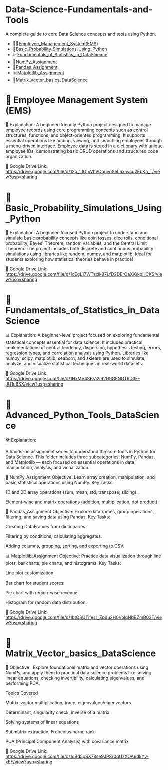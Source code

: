 # Data-Science-Fundamentals-and-Tools
A complete guide to core Data Science concepts and tools using Python.
 - 👨‍💼[Employee_Management_System(EMS)](./Employee_Management_System(EMS))
 - 🎲[Basic_Probability_Simulations_Using_Python](./Basic_Probability_Simulations_Using_Python)
 - 📈[Fundamentals_of_Statistics_in_DataScience](./Fundamentals_of_Statistics_in_DataScience)
 - 🧮[NumPy_Assignment](./NumPy_Assignment)
 - 🧾[Pandas_Assignment](./Pandas_Assignment)
 - 📊[Matplotlib_Assignment](./Matplotlib_Assignment)
 - 📐[Matrix_Vector_basics_DataScience](./Matrix_Vector_basics_DataScience)

# 📁 Employee Management System (EMS)  
 
📘 Explanation:
A beginner-friendly Python project designed to manage employee records using core programming concepts such as control structures, functions, and object-oriented programming. It supports essential operations like adding, viewing, and searching employees through a menu-driven interface. Employee data is stored in a dictionary with unique employee IDs, demonstrating basic CRUD operations and structured code organization.

📎 Google Drive Link: https://drive.google.com/file/d/12g_1JOIxVhVCbuvp8eLnxhvcu2EbKa_T/view?usp=sharing 




# 📁 Basic_Probability_Simulations_Using_Python

🎯 Explanation:
A beginner-focused Python project to understand and simulate basic probability concepts like coin tosses, dice rolls, conditional probability, Bayes' Theorem, random variables, and the Central Limit Theorem. The project includes both discrete and continuous probability simulations using libraries like random, numpy, and matplotlib. Ideal for students exploring how statistical theories behave in practice!

📎 Google Drive Link: https://drive.google.com/file/d/1oEgL17WTzxlk87LfD2DErOaXiGkpHCKS/view?usp=sharing



# 📁 Fundamentals_of_Statistics_in_DataScience

📊 Explanation:
A beginner-level project focused on exploring fundamental statistical concepts essential for data science. It includes practical implementations of central tendency, dispersion, hypothesis testing, errors, regression types, and correlation analysis using Python. Libraries like numpy, scipy, matplotlib, seaborn, and sklearn are used to simulate, analyze, and visualize statistical techniques in real-world datasets.

📎 Google Drive Link: https://drive.google.com/file/d/1HxMV486s12I92D9GFNGT6D3F-JU1u6SX/view?usp=sharing




# 📁 Advanced_Python_Tools_DataScience

🛠️ Explanation:

A hands-on assignment series to understand the core tools in Python for Data Science. This folder includes three subcategories: NumPy, Pandas, and Matplotlib — each focused on essential operations in data manipulation, analysis, and visualization.

🧮 NumPy_Assignment
Objective: Learn array creation, manipulation, and basic statistical operations using NumPy.
Key Tasks:

1D and 2D array operations (sum, mean, std, transpose, slicing).

Element-wise and matrix operations (addition, multiplication, dot product).
 

🧾 Pandas_Assignment
Objective: Explore dataframes, group operations, filtering, and saving data using Pandas.
Key Tasks:

Creating DataFrames from dictionaries.

Filtering by conditions, calculating aggregates.

Adding columns, grouping, sorting, and exporting to CSV.


📊 Matplotlib_Assignment
Objective: Practice data visualization through line plots, bar charts, pie charts, and histograms.
Key Tasks:

Line plot customization.

Bar chart for student scores.

Pie chart with region-wise revenue.

Histogram for random data distribution.

📎 Google Drive Link: https://drive.google.com/file/d/1btQSUTjfesr_Zpdu2H0VolqNbBZmB03T/view?usp=sharing



# 📁 Matrix_Vector_basics_DataScience


📐 Objective :
Explore foundational matrix and vector operations using NumPy, and apply them to practical data science problems like solving linear equations, checking invertibility, calculating eigenvalues, and performing PCA.

Topics Covered

Matrix-vector multiplication, trace, eigenvalues/eigenvectors

Determinant, singularity check, inverse of a matrix

Solving systems of linear equations

Submatrix extraction, Frobenius norm, rank

PCA (Principal Component Analysis) with covariance matrix

📎 Google Drive Link: https://drive.google.com/file/d/1oBd5pSX78se9JPSr0qUzXOA6dkYy-xEF/view?usp=sharing




